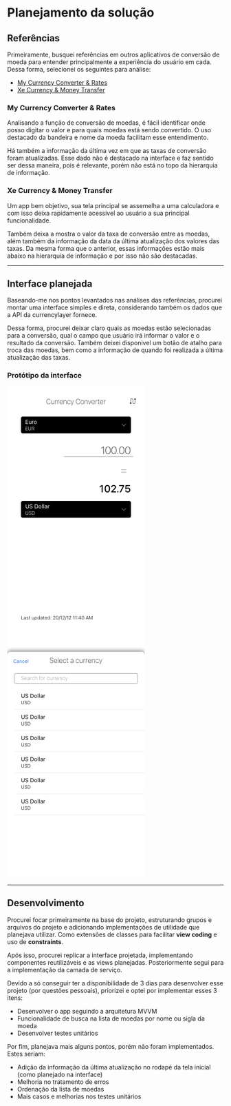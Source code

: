 # Planejamento da solução

## Referências

Primeiramente, busquei referências em outros aplicativos de conversão de moeda para entender principalmente a experiência do usuário em cada. Dessa forma, selecionei os seguintes para análise:
 - [My Currency Converter & Rates](https://apps.apple.com/us/app/my-currency-converter/id549019596)
 - [Xe Currency & Money Transfer](https://apps.apple.com/app/apple-store/id315241195?mt=8) 

### My Currency Converter & Rates

Analisando a função de conversão de moedas, é fácil identificar onde posso digitar o valor e para quais moedas está sendo convertido. O uso destacado da bandeira e nome da moeda facilitam esse entendimento.

Há também a informação da última vez em que as taxas de conversão foram atualizadas. Esse dado não é destacado na interface e faz sentido ser dessa maneira, pois é relevante, porém não está no topo da hierarquia de informação.

### Xe Currency & Money Transfer

Um app bem objetivo, sua tela principal se assemelha a uma calculadora e com isso deixa rapidamente acessivel ao usuário a sua principal funcionalidade.

Também deixa a mostra o valor da taxa de conversão entre as moedas, além também da informação da data da última atualização dos valores das taxas. Da mesma forma que o anterior, essas informações estão mais abaixo na hierarquia de informação e por isso não são destacadas.

---

## Interface planejada

Baseando-me nos pontos levantados nas análises das referências, procurei montar uma interface simples e direta, considerando também os dados que a API da currencylayer fornece. 

Dessa forma, procurei deixar claro quais as moedas estão selecionadas para a conversão, qual o campo que usuário irá informar o valor e o resultado da conversão. Também deixei disponivel um botão de atalho para troca das moedas, bem como a informação de quando foi realizada a última atualização das taxas.

### Protótipo da interface

![Converter View](ConverterView.jpg) ![Currency Selection](CurrencySelection.png)


---

## Desenvolvimento

Procurei focar primeiramente na base do projeto, estruturando grupos e arquivos do projeto e adicionando implementações de utilidade que planejava utilizar. Como extensões de classes para facilitar **view coding** e uso de **constraints**.

Após isso, procurei replicar a interface projetada, implementando componentes reutilizáveis e as views planejadas. Posteriormente segui para a implementação da camada de serviço.

Devido a só conseguir ter a disponibilidade de 3 dias para desenvolver esse projeto (por questões pessoais), priorizei e optei por implementar esses 3 itens:
- Desenvolver o app seguindo a arquitetura MVVM
- Funcionalidade de busca na lista de moedas por nome ou sigla da moeda
- Desenvolver testes unitários

Por fim, planejava mais alguns pontos, porém não foram implementados. Estes seriam:
- Adição da informação da última atualização no rodapé da tela inicial (como planejado na interface)
- Melhoria no tratamento de erros
- Ordenação da lista de moedas
- Mais casos e melhorias nos testes unitários